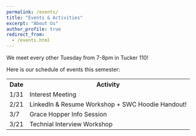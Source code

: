 ```yaml
---
permalink: /events/
title: "Events & Activities"
excerpt: "About Us"
author_profile: true
redirect_from: 
  - /events.html
---
```

We meet every other Tuesday from 7-8pm in Tucker 110!

Here is our schedule of events this semester: 

<table>
  <tr>
    <th>Date</th>
    <th>Activity</th>
  </tr>
  <tr>
    <td>1/31</td>
    <td>Interest Meeting</td>
    
  </tr>
  <tr>
    <td>2/21</td>
    <td>LinkedIn & Resume Workshop + SWC Hoodie Handout!</td>
  </tr>
  <tr>
    <td>3/7</td>
    <td>Grace Hopper Info Session</td>
  </tr>
  <tr>
    <td>3/21</td>
    <td>Technial Interview Workshop</td>
  </tr>
</table>

